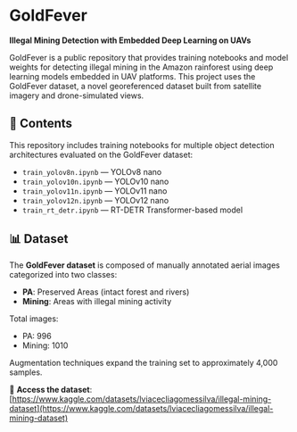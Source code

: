 # GoldFever

**Illegal Mining Detection with Embedded Deep Learning on UAVs**

GoldFever is a public repository that provides training notebooks and model weights for detecting illegal mining in the Amazon rainforest using deep learning models embedded in UAV platforms. This project uses the GoldFever dataset, a novel georeferenced dataset built from satellite imagery and drone-simulated views.

## 📂 Contents

This repository includes training notebooks for multiple object detection architectures evaluated on the GoldFever dataset:

- `train_yolov8n.ipynb` — YOLOv8 nano
- `train_yolov10n.ipynb` — YOLOv10 nano
- `train_yolov11n.ipynb` — YOLOv11 nano
- `train_yolov12n.ipynb` — YOLOv12 nano
- `train_rt_detr.ipynb` — RT-DETR Transformer-based model

## 📊 Dataset

The **GoldFever dataset** is composed of manually annotated aerial images categorized into two classes:

- **PA**: Preserved Areas (intact forest and rivers)
- **Mining**: Areas with illegal mining activity

Total images:  
- PA: 996  
- Mining: 1010  

Augmentation techniques expand the training set to approximately 4,000 samples.

🔗 **Access the dataset**:  
[https://www.kaggle.com/datasets/lviacecliagomessilva/illegal-mining-dataset](https://www.kaggle.com/datasets/lviacecliagomessilva/illegal-mining-dataset)
